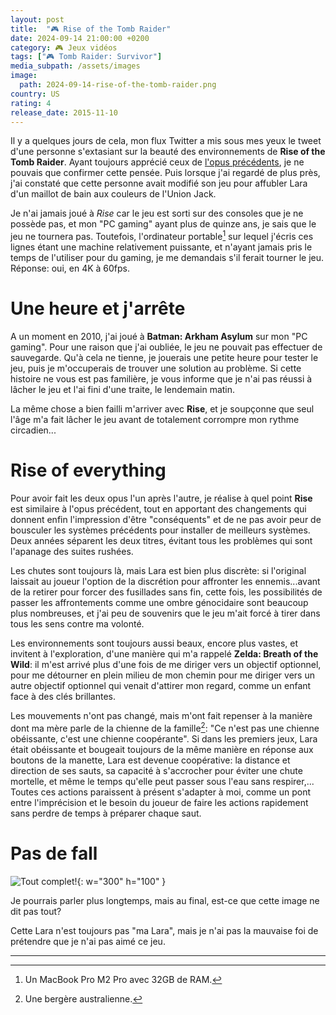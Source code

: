 ```yaml
---
layout: post
title:  "🎮 Rise of the Tomb Raider"
date: 2024-09-14 21:00:00 +0200
category: 🎮 Jeux vidéos
tags: ["🎮 Tomb Raider: Survivor"]
media_subpath: /assets/images
image:
  path: 2024-09-14-rise-of-the-tomb-raider.png
country: US
rating: 4
release_date: 2015-11-10
---
```


Il y a quelques jours de cela, mon flux Twitter a mis sous mes yeux le tweet d'une personne s'extasiant sur la beauté des environnements de **Rise of the Tomb Raider**. Ayant toujours apprécié ceux de [l'opus précédents](/posts/tomb-raider-2013/), je ne pouvais que confirmer cette pensée. Puis lorsque j'ai regardé de plus près, j'ai constaté que cette personne avait modifié son jeu pour affubler Lara d'un maillot de bain aux couleurs de l'Union Jack.

Je n'ai jamais joué à *Rise* car le jeu est sorti sur des consoles que je ne possède pas, et mon "PC gaming" ayant plus de quinze ans, je sais que le jeu ne tournera pas. Toutefois, l'ordinateur portable[^2] sur lequel j'écris ces lignes étant une machine relativement puissante, et n'ayant jamais pris le temps de l'utiliser pour du gaming, je me demandais s'il ferait tourner le jeu. Réponse: oui, en 4K à 60fps.

# Une heure et j'arrête

A un moment en 2010, j'ai joué à **Batman: Arkham Asylum** sur mon "PC gaming". Pour une raison que j'ai oubliée, le jeu ne pouvait pas effectuer de sauvegarde. Qu'à cela ne tienne, je jouerais une petite heure pour tester le jeu, puis je m'occuperais de trouver une solution au problème. Si cette histoire ne vous est pas familière, je vous informe que je n'ai pas réussi à lâcher le jeu et l'ai fini d'une traite, le lendemain matin.

La même chose a bien failli m'arriver avec **Rise**, et je soupçonne que seul l'âge m'a fait lâcher le jeu avant de totalement corrompre mon rythme circadien...

# Rise of everything

Pour avoir fait les deux opus l'un après l'autre, je réalise à quel point **Rise** est similaire à l'opus précédent, tout en apportant des changements qui donnent enfin l'impression d'être "conséquents" et de ne pas avoir peur de bousculer les systèmes précédents pour installer de meilleurs systèmes. Deux années séparent les deux titres, évitant tous les problèmes qui sont l'apanage des suites rushées.

Les chutes sont toujours là, mais Lara est bien plus discrète: si l'original laissait au joueur l'option de la discrétion pour affronter les ennemis...avant de la retirer pour forcer des fusillades sans fin, cette fois, les possibilités de passer les affrontements comme une ombre génocidaire sont beaucoup plus nombreuses, et j'ai peu de souvenirs que le jeu m'ait forcé à tirer dans tous les sens contre ma volonté.

Les environnements sont toujours aussi beaux, encore plus vastes, et invitent à l'exploration, d'une manière qui m'a rappelé **Zelda: Breath of the Wild**: il m'est arrivé plus d'une fois de me diriger vers un objectif optionnel, pour me détourner en plein milieu de mon chemin pour me diriger vers un autre objectif optionnel qui venait d'attirer mon regard, comme un enfant face à des clés brillantes.

Les mouvements n'ont pas changé, mais m'ont fait repenser à la manière dont ma mère parle de la chienne de la famille[^3]: "Ce n'est pas une chienne obéissante, c'est une chienne coopérante". Si dans les premiers jeux, Lara était obéissante et bougeait toujours de la même manière en réponse aux boutons de la manette, Lara est devenue coopérative: la distance et direction de ses sauts, sa capacité à s'accrocher pour éviter une chute mortelle, et même le temps qu'elle peut passer sous l'eau sans respirer,... Toutes ces actions paraissent à présent s'adapter à moi, comme un pont entre l'imprécision et le besoin du joueur de faire les actions rapidement sans perdre de temps à préparer chaque saut.

# Pas de fall

![Tout complet!](2024-09-14-rise-of-the-tomb-raider-100.png){: w="300" h="100" }

Je pourrais parler plus longtemps, mais au final, est-ce que cette image ne dit pas tout?

Cette Lara n'est toujours pas "ma Lara", mais je n'ai pas la mauvaise foi de prétendre que je n'ai pas aimé ce jeu.

* * * 
[^1]: Pour les curieux, [voici le tweet](https://x.com/mightykeef/status/1828519121828372792).
[^2]: Un MacBook Pro M2 Pro avec 32GB de RAM.
[^3]: Une bergère australienne.

